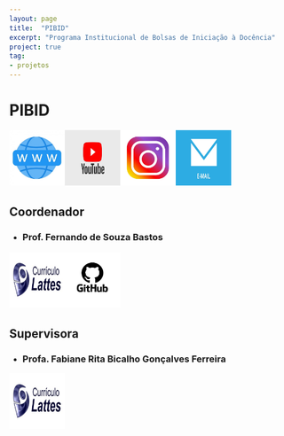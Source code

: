 ```yaml
---
layout: page
title:  "PIBID"
excerpt: "Programa Institucional de Bolsas de Iniciação à Docência"
project: true
tag:
- projetos
---
```


# PIBID

<div style = "display: inline-block;">
   <div style = "float:left;">
      <a href="https://pibid.caf.ufv.br/" target="_blank">
      <img src="../image/site.jpg" style = "height: 100px; width: 100px;">
      </a>
   </div>
   
   <div style = "float:left;">
      <a href="https://www.youtube.com/channel/UC0-TwS7tf7JhWsy28sE50Gw" target="_blank">
      <img src="../image/youtube.jpeg" style = "height: 100px; width: 100px;">
      </a>
   </div>
   
   <div style = "float:left;">
      <a href="https://www.instagram.com/pibidexatas_ufvcaf/" target="_blank">
      <img src="../image/instagram.jpg" style = "height: 100px; width: 100px;">
      </a>
   </div>   
   
   <div style = "float:left;">
      <a href="mailto:pibid.exatas.caf@ufv.br" target="_blank">
      <img src="../image/email.jpg" style = "height: 100px; width: 100px;">
      </a>
   </div>
</div>   
   
   
## Coordenador
 
* ### Prof. Fernando de Souza Bastos

<div style = "display: inline-block;"> 
   <div style = "float:left;">
      <a href="http://buscatextual.cnpq.br/buscatextual/visualizacv.do?metodo=apresentar&id=K       4164030D3">
      <img src="../image/lattes.jpg" style = "height: 100px; width: 100px;">
      </a>
   </div>
   
   <div style = "float:left;">
      <a href="https://fsbmat-ufv.github.io/">
      <img src="../image/github.jpg" style = "height: 100px; width: 100px;">
      </a>
   </div>
</div> 

## Supervisora

* ### Profa. Fabiane Rita Bicalho Gonçalves Ferreira

<div style = "display: inline-block;">
   <div style = "float:left;">
      <a href="http://buscatextual.cnpq.br/buscatextual/visualizacv.do?metodo=apresentar&id=K       805   6901H7">
      <img src="../image/lattes.jpg" style = "height: 100px; width: 100px;">
      </a>
   </div>
</div>